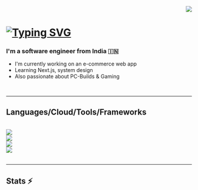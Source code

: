 <div align="right">
  <a href="https://visitorbadge.io/status?path=https%3A%2F%2Fgithub.com%2Fisdartho%2Fisdartho"><img src="https://api.visitorbadge.io/api/visitors?path=https%3A%2F%2Fgithub.com%2Fisdartho%2Fisdartho&labelColor=%232ccce4&countColor=%23697689" /></a>
</div>

<h1 align="left">
  <a href="https://git.io/typing-svg"><img src="https://readme-typing-svg.herokuapp.com?font=Kanit&size=30&duration=1500&pause=1000&color=00BD04&random=false&width=435&lines=Hi!+%F0%9F%91%8B;+I'm+Ashis+a.k.a.+Dartho.+" alt="Typing SVG" /></a>
</h1>

<h3 align="left">
I'm a software engineer from India 🇮🇳
</h3>
<ul>
  <li>I'm currently working on an e-commerce web app</li>
  <li>Learning Next.js, system design</li>
  <li>Also passionate about PC-Builds & Gaming</li>
</ul>
<br/>
<hr/>
<h2 align="left">Languages/Cloud/Tools/Frameworks</h2>
<br/>
<div align="left">
    <img src="https://skillicons.dev/icons?i=c,cpp,python,php,html,css,js,ts,bash" /><br>
    <img src="https://skillicons.dev/icons?i=aws,azure" /><br>
    <img src="https://skillicons.dev/icons?i=nginx,docker,vscode,mysql,mongodb" /><br>
    <img src="https://skillicons.dev/icons?i=react,nextjs,flask,firebase" /><br>
</div>
<br/>
<hr/>
<h2 align="left">Stats ⚡</h2>
<br>
<div align=left>
  <img src="https://github-readme-stats.vercel.app/api?username=isdartho&theme=vue-dark&show_icons=true&hide_border=true&count_private=true" alt="" /><br/>
  <img src="https://github-readme-streak-stats.herokuapp.com/?user=isdartho&theme=vue-dark&hide_border=true" alt="" /><br/>
  <img src="https://github-readme-stats.vercel.app/api/top-langs/?username=isdartho&theme=vue-dark&show_icons=true&hide_border=true&layout=compact" alt="" /><br/>
</div>
